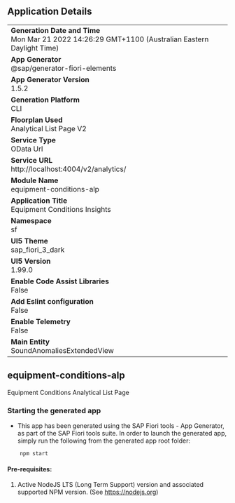 ## Application Details
|               |
| ------------- |
|**Generation Date and Time**<br>Mon Mar 21 2022 14:26:29 GMT+1100 (Australian Eastern Daylight Time)|
|**App Generator**<br>@sap/generator-fiori-elements|
|**App Generator Version**<br>1.5.2|
|**Generation Platform**<br>CLI|
|**Floorplan Used**<br>Analytical List Page V2|
|**Service Type**<br>OData Url|
|**Service URL**<br>http://localhost:4004/v2/analytics/
|**Module Name**<br>equipment-conditions-alp|
|**Application Title**<br>Equipment Conditions Insights|
|**Namespace**<br>sf|
|**UI5 Theme**<br>sap_fiori_3_dark|
|**UI5 Version**<br>1.99.0|
|**Enable Code Assist Libraries**<br>False|
|**Add Eslint configuration**<br>False|
|**Enable Telemetry**<br>False|
|**Main Entity**<br>SoundAnomaliesExtendedView|

## equipment-conditions-alp

Equipment Conditions Analytical List Page

### Starting the generated app

-   This app has been generated using the SAP Fiori tools - App Generator, as part of the SAP Fiori tools suite.  In order to launch the generated app, simply run the following from the generated app root folder:

```
    npm start
```

#### Pre-requisites:

1. Active NodeJS LTS (Long Term Support) version and associated supported NPM version.  (See https://nodejs.org)


